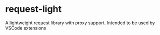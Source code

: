 # request-light
A lightweight request library with proxy support. Intended to be used by VSCode extensions


